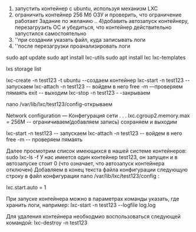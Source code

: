 1) запустить контейнер с ubuntu, используя механизм LXC
2) ограничить контейнер 256 Мб ОЗУ и проверить, что ограничение работает
Задание по желанию ..
4)добавить автозапуск контейнеру, перезагрузить ОС и убедиться, что контейнер действительно запустился самостоятельно
5) ''при создании указать файл, куда записывать логи
6) ''после перезагрузки проанализировать логи


sudo apt update
sudo apt install lxc-utils
sudo apt install lxc lxc-templates


lxs storage list 

lxc-create -n test123 -t ubuntu --создаем контейнер
lxc-start -n test123 -- запускаем
lxc-attach -n test123 -- войдем в него
free -m —проверяем пямаять
exit   -- выходим
lxc-stop -n test123 - -закрываем


nano /var/lib/lxc/test123/config-открываем 



Network configuration — Конфегурация сети
.
.
.
lxc.cgroup2.memory.max = 256M -- ограничиваем(добавляем запись)
сохраняем и выходим

lxc-start -n test123 -- запускаем
lxc-attach -n test123 -- войдем в него
free -m -- проверяем пямаять

Далее просмотрим список имеющихся в нашей системе контейнеров:
sudo lxc-ls -f
У нас имеется один контейнер test123, он запущен и в автозапуске стоит 0 (что означает, что автозапуск контейнера отключен)
Добавляем в конец текста файла конфигурации следующую строку в файл конфигурации nano /var/lib/lxc/test123/config :

lxc.start.auto = 1

При запуске контейнера можно в параметрах команды указать, где хранить логи, например:
lxc-start -n test123 --logfile log.log

Для удаления контейнера необходмио воспользоваться следующей командой:
lxc-destroy -n test123
